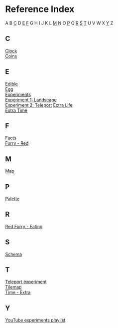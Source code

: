 # Reference Index

A B [C](#c) D [E](#e) [F](#f) G H I
J K L [M](#m) N O [P](#p) Q [R](#r) 
[S](#s) [T](#t) U V W X [Y](#y) Z

## C
[Clock](tilemap.md#tile-03)  
[Coins](tilemap.md#tile-01)

## E
[Edible](tilemap.md#tiles-10-to-190)  
[Egg](tilemap.md#tile-02)  
[Experiments](experiments.md)  
[Experiment 1: Landscape](experiments/experiment1.md)  
[Experiment 2: Teleport](experiments/experiment2.md)
[Extra Life](tilemap.md#tile-02)  
[Extra Time](tilemap.md#tile-03)  

## F
[Facts](facts.md)  
[Furry - Red](#R)

## M
[Map](map_schema.md#furyofthefurriesmap)

## P
[Palette](palette.md)

## R
[Red Furry - Eating](tilemap.md#tiles-11-to-191)

## S
[Schema](map_schema.md)

## T
[Teleport experiment](experiments/experiment2.md)  
[Tilemap](tilemap.md)  
[Time - Extra](tilemap.md#tile-03)  

## Y
[YouTube experiments playlist](https://www.youtube.com/playlist?list=PLjTRBUwQYI14I0n8tNQtZICVa9EvJeti3)